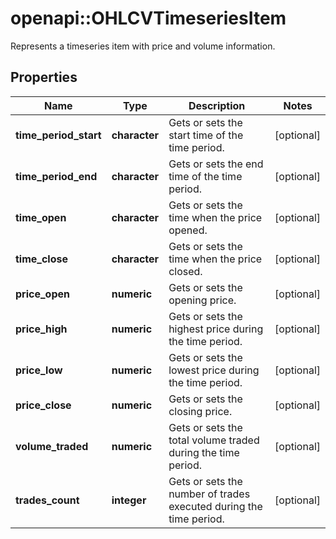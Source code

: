 # openapi::OHLCVTimeseriesItem

Represents a timeseries item with price and volume information.

## Properties
Name | Type | Description | Notes
------------ | ------------- | ------------- | -------------
**time_period_start** | **character** | Gets or sets the start time of the time period. | [optional] 
**time_period_end** | **character** | Gets or sets the end time of the time period. | [optional] 
**time_open** | **character** | Gets or sets the time when the price opened. | [optional] 
**time_close** | **character** | Gets or sets the time when the price closed. | [optional] 
**price_open** | **numeric** | Gets or sets the opening price. | [optional] 
**price_high** | **numeric** | Gets or sets the highest price during the time period. | [optional] 
**price_low** | **numeric** | Gets or sets the lowest price during the time period. | [optional] 
**price_close** | **numeric** | Gets or sets the closing price. | [optional] 
**volume_traded** | **numeric** | Gets or sets the total volume traded during the time period. | [optional] 
**trades_count** | **integer** | Gets or sets the number of trades executed during the time period. | [optional] 



